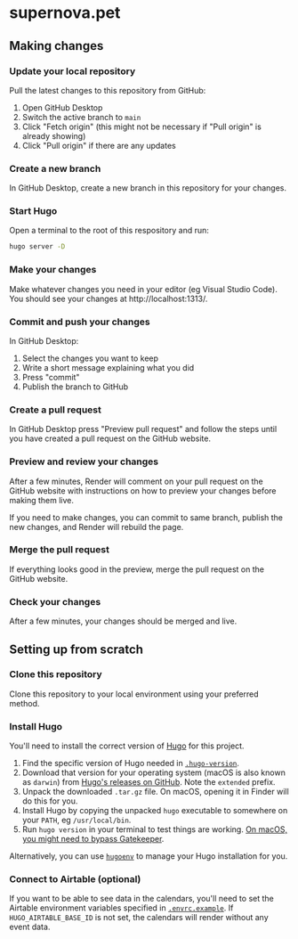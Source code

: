 # supernova.pet

## Making changes

### Update your local repository

Pull the latest changes to this repository from GitHub:

1. Open GitHub Desktop
2. Switch the active branch to `main`
3. Click "Fetch origin" (this might not be necessary if "Pull origin" is already
   showing)
4. Click "Pull origin" if there are any updates

### Create a new branch

In GitHub Desktop, create a new branch in this repository for your changes.

### Start Hugo

Open a terminal to the root of this respository and run:

```sh
hugo server -D
```

### Make your changes

Make whatever changes you need in your editor (eg Visual Studio Code). You
should see your changes at http://localhost:1313/.

### Commit and push your changes

In GitHub Desktop:

1. Select the changes you want to keep
2. Write a short message explaining what you did
3. Press "commit"
4. Publish the branch to GitHub

### Create a pull request

In GitHub Desktop press "Preview pull request" and follow the steps until you
have created a pull request on the GitHub website.

### Preview and review your changes

After a few minutes, Render will comment on your pull request on the GitHub
website with instructions on how to preview your changes before making them
live.

If you need to make changes, you can commit to same branch, publish the new
changes, and Render will rebuild the page.

### Merge the pull request

If everything looks good in the preview, merge the pull request on the GitHub
website.

### Check your changes

After a few minutes, your changes should be merged and live.

## Setting up from scratch

### Clone this repository

Clone this repository to your local environment using your preferred method.

### Install Hugo

You'll need to install the correct version of [Hugo](https://gohugo.io/) for
this project.

1. Find the specific version of Hugo needed in [`.hugo-version`](.hugo-version).
2. Download that version for your operating system (macOS is also known as
   `darwin`) from
   [Hugo's releases on GitHub](https://github.com/gohugoio/hugo/releases). Note
   the `extended` prefix.
3. Unpack the downloaded `.tar.gz` file. On macOS, opening it in Finder will do
   this for you.
4. Install Hugo by copying the unpacked `hugo` executable to somewhere on your
   `PATH`, eg `/usr/local/bin`.
5. Run `hugo version` in your terminal to test things are working.
   [On macOS, you might need to bypass Gatekeeper](https://support.apple.com/en-us/HT202491).

Alternatively, you can use [`hugoenv`](https://github.com/erbridge/hugoenv) to
manage your Hugo installation for you.

### Connect to Airtable (optional)

If you want to be able to see data in the calendars, you'll need to set the
Airtable environment variables specified in [`.envrc.example`](.envrc.example).
If `HUGO_AIRTABLE_BASE_ID` is not set, the calendars will render without any
event data.
